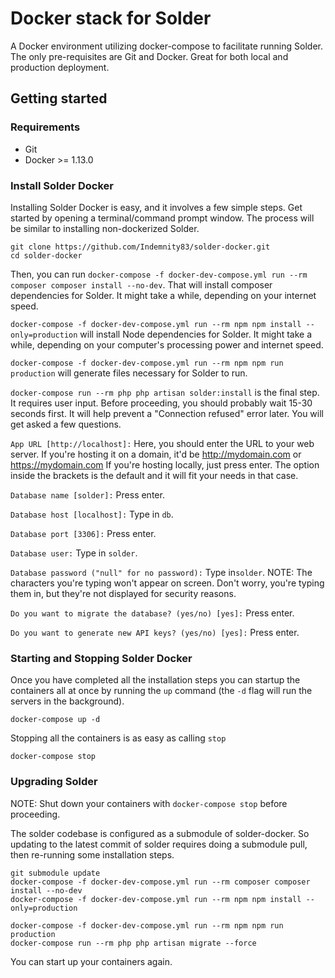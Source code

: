 # Docker stack for Solder

A Docker environment utilizing docker-compose to facilitate running Solder. The only pre-requisites are Git and Docker. Great for both local and production deployment.

## Getting started

### Requirements
  * Git
  * Docker >= 1.13.0
    
### Install Solder Docker

Installing Solder Docker is easy, and it involves a few simple steps.
Get started by opening a terminal/command prompt window. The process will be similar to installing non-dockerized Solder.

```
git clone https://github.com/Indemnity83/solder-docker.git
cd solder-docker
```

Then, you can run ```docker-compose -f docker-dev-compose.yml run --rm composer composer install --no-dev```. That will install composer dependencies for Solder. It might take a while, depending on your internet speed.

```docker-compose -f docker-dev-compose.yml run --rm npm npm install --only=production``` will install Node dependencies for Solder. It might take a while, depending on your computer's processing power and internet speed.


```docker-compose -f docker-dev-compose.yml run --rm npm npm run production``` will generate files necessary for Solder to run.



```docker-compose run --rm php php artisan solder:install``` is the final step. It requires user input.
Before proceeding, you should probably wait 15-30 seconds first. It will help prevent a "Connection refused" error later.
You will get asked a few questions.

```App URL [http://localhost]:```
Here, you should enter the URL to your web server. If you're hosting it on a domain, it'd be http://mydomain.com or https://mydomain.com
If you're hosting locally, just press enter. The option inside the brackets is the default and it will fit your needs in that case.

```Database name [solder]:```
Press enter.

```Database host [localhost]:```
Type in ```db```.

```Database port [3306]:```
Press enter.

```Database user:```
Type in ```solder```.

```Database password ("null" for no password):```
Type in```solder```.
NOTE: The characters you're typing won't appear on screen. Don't worry, you're typing them in, but they're not displayed for security reasons.

```Do you want to migrate the database? (yes/no) [yes]:```
Press enter.

```Do you want to generate new API keys? (yes/no) [yes]:```
Press enter.

### Starting and Stopping Solder Docker

Once you have completed all the installation steps you can startup the containers all at once by running the `up` command (the `-d` flag will run the servers in the background).

```
docker-compose up -d
```

Stopping all the containers is as easy as calling `stop`

```
docker-compose stop
```

### Upgrading Solder

NOTE: Shut down your containers with ```docker-compose stop``` before proceeding.

The solder codebase is configured as a submodule of solder-docker. So updating to the latest commit of solder requires doing a submodule pull, then re-running some installation steps.

```
git submodule update
docker-compose -f docker-dev-compose.yml run --rm composer composer install --no-dev
docker-compose -f docker-dev-compose.yml run --rm npm npm install --only=production

docker-compose -f docker-dev-compose.yml run --rm npm npm run production
docker-compose run --rm php php artisan migrate --force
```

You can start up your containers again.
